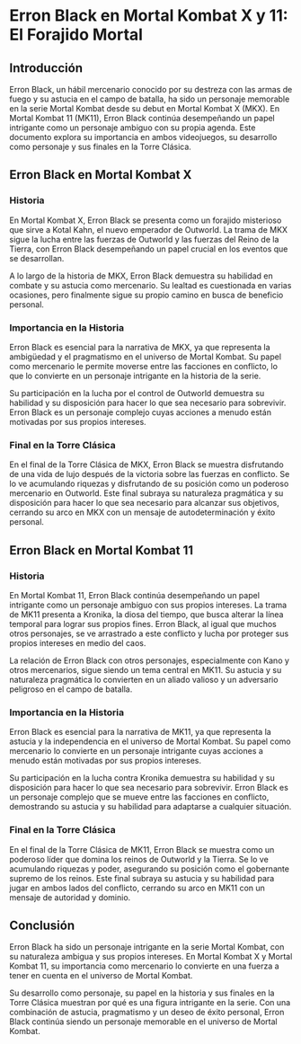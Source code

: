 # Erron Black en Mortal Kombat X y 11: El Forajido Mortal

## Introducción

Erron Black, un hábil mercenario conocido por su destreza con las armas de fuego y su astucia en el campo de batalla, ha sido un personaje memorable en la serie Mortal Kombat desde su debut en Mortal Kombat X (MKX). En Mortal Kombat 11 (MK11), Erron Black continúa desempeñando un papel intrigante como un personaje ambiguo con su propia agenda. Este documento explora su importancia en ambos videojuegos, su desarrollo como personaje y sus finales en la Torre Clásica.

## Erron Black en Mortal Kombat X

### Historia

En Mortal Kombat X, Erron Black se presenta como un forajido misterioso que sirve a Kotal Kahn, el nuevo emperador de Outworld. La trama de MKX sigue la lucha entre las fuerzas de Outworld y las fuerzas del Reino de la Tierra, con Erron Black desempeñando un papel crucial en los eventos que se desarrollan.

A lo largo de la historia de MKX, Erron Black demuestra su habilidad en combate y su astucia como mercenario. Su lealtad es cuestionada en varias ocasiones, pero finalmente sigue su propio camino en busca de beneficio personal.

### Importancia en la Historia

Erron Black es esencial para la narrativa de MKX, ya que representa la ambigüedad y el pragmatismo en el universo de Mortal Kombat. Su papel como mercenario le permite moverse entre las facciones en conflicto, lo que lo convierte en un personaje intrigante en la historia de la serie.

Su participación en la lucha por el control de Outworld demuestra su habilidad y su disposición para hacer lo que sea necesario para sobrevivir. Erron Black es un personaje complejo cuyas acciones a menudo están motivadas por sus propios intereses.

### Final en la Torre Clásica

En el final de la Torre Clásica de MKX, Erron Black se muestra disfrutando de una vida de lujo después de la victoria sobre las fuerzas en conflicto. Se lo ve acumulando riquezas y disfrutando de su posición como un poderoso mercenario en Outworld. Este final subraya su naturaleza pragmática y su disposición para hacer lo que sea necesario para alcanzar sus objetivos, cerrando su arco en MKX con un mensaje de autodeterminación y éxito personal.

## Erron Black en Mortal Kombat 11

### Historia

En Mortal Kombat 11, Erron Black continúa desempeñando un papel intrigante como un personaje ambiguo con sus propios intereses. La trama de MK11 presenta a Kronika, la diosa del tiempo, que busca alterar la línea temporal para lograr sus propios fines. Erron Black, al igual que muchos otros personajes, se ve arrastrado a este conflicto y lucha por proteger sus propios intereses en medio del caos.

La relación de Erron Black con otros personajes, especialmente con Kano y otros mercenarios, sigue siendo un tema central en MK11. Su astucia y su naturaleza pragmática lo convierten en un aliado valioso y un adversario peligroso en el campo de batalla.

### Importancia en la Historia

Erron Black es esencial para la narrativa de MK11, ya que representa la astucia y la independencia en el universo de Mortal Kombat. Su papel como mercenario lo convierte en un personaje intrigante cuyas acciones a menudo están motivadas por sus propios intereses.

Su participación en la lucha contra Kronika demuestra su habilidad y su disposición para hacer lo que sea necesario para sobrevivir. Erron Black es un personaje complejo que se mueve entre las facciones en conflicto, demostrando su astucia y su habilidad para adaptarse a cualquier situación.

### Final en la Torre Clásica

En el final de la Torre Clásica de MK11, Erron Black se muestra como un poderoso líder que domina los reinos de Outworld y la Tierra. Se lo ve acumulando riquezas y poder, asegurando su posición como el gobernante supremo de los reinos. Este final subraya su astucia y su habilidad para jugar en ambos lados del conflicto, cerrando su arco en MK11 con un mensaje de autoridad y dominio.

## Conclusión

Erron Black ha sido un personaje intrigante en la serie Mortal Kombat, con su naturaleza ambigua y sus propios intereses. En Mortal Kombat X y Mortal Kombat 11, su importancia como mercenario lo convierte en una fuerza a tener en cuenta en el universo de Mortal Kombat.

Su desarrollo como personaje, su papel en la historia y sus finales en la Torre Clásica muestran por qué es una figura intrigante en la serie. Con una combinación de astucia, pragmatismo y un deseo de éxito personal, Erron Black continúa siendo un personaje memorable en el universo de Mortal Kombat.